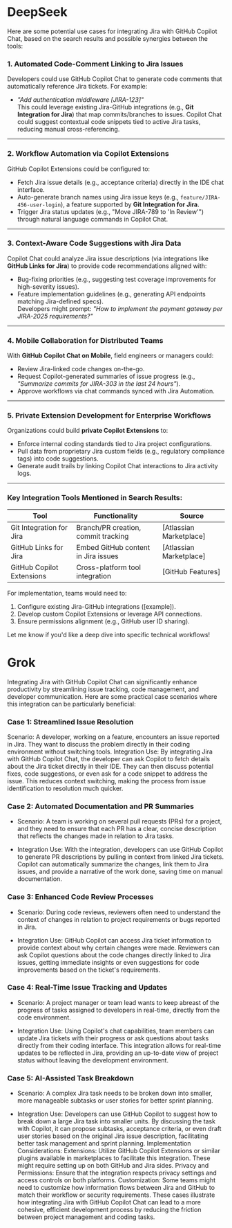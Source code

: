 # DeepSeek
Here are some potential use cases for integrating Jira with GitHub Copilot Chat, based on the search results and possible synergies between the tools:

### 1. **Automated Code-Comment Linking to Jira Issues**
Developers could use GitHub Copilot Chat to generate code comments that automatically reference Jira tickets. For example:  
- *"Add authentication middleware [JIRA-123]"*  
This could leverage existing Jira-GitHub integrations (e.g., **Git Integration for Jira**) that map commits/branches to issues. Copilot Chat could suggest contextual code snippets tied to active Jira tasks, reducing manual cross-referencing.

---

### 2. **Workflow Automation via Copilot Extensions**
GitHub Copilot Extensions could be configured to:  
- Fetch Jira issue details (e.g., acceptance criteria) directly in the IDE chat interface.  
- Auto-generate branch names using Jira issue keys (e.g., `feature/JIRA-456-user-login`), a feature supported by **Git Integration for Jira**.  
- Trigger Jira status updates (e.g., "Move JIRA-789 to 'In Review'") through natural language commands in Copilot Chat.

---

### 3. **Context-Aware Code Suggestions with Jira Data**
Copilot Chat could analyze Jira issue descriptions (via integrations like **GitHub Links for Jira**) to provide code recommendations aligned with:  
- Bug-fixing priorities (e.g., suggesting test coverage improvements for high-severity issues).  
- Feature implementation guidelines (e.g., generating API endpoints matching Jira-defined specs).  
Developers might prompt: *"How to implement the payment gateway per JIRA-2025 requirements?"*

---

### 4. **Mobile Collaboration for Distributed Teams**
With **GitHub Copilot Chat on Mobile**, field engineers or managers could:  
- Review Jira-linked code changes on-the-go.  
- Request Copilot-generated summaries of issue progress (e.g., *"Summarize commits for JIRA-303 in the last 24 hours"*).  
- Approve workflows via chat commands synced with Jira Automation.

---

### 5. **Private Extension Development for Enterprise Workflows**
Organizations could build **private Copilot Extensions** to:  
- Enforce internal coding standards tied to Jira project configurations.  
- Pull data from proprietary Jira custom fields (e.g., regulatory compliance tags) into code suggestions.  
- Generate audit trails by linking Copilot Chat interactions to Jira activity logs.

---

### Key Integration Tools Mentioned in Search Results:  
| Tool | Functionality | Source |  
|------|---------------|--------|  
| Git Integration for Jira | Branch/PR creation, commit tracking | [Atlassian Marketplace] |  
| GitHub Links for Jira | Embed GitHub content in Jira issues | [Atlassian Marketplace] |  
| GitHub Copilot Extensions | Cross-platform tool integration | [GitHub Features] |  

For implementation, teams would need to:  
1. Configure existing Jira-GitHub integrations ([example]).  
2. Develop custom Copilot Extensions or leverage API connections.  
3. Ensure permissions alignment (e.g., GitHub user ID sharing).

Let me know if you'd like a deep dive into specific technical workflows!

# Grok
Integrating Jira with GitHub Copilot Chat can significantly enhance productivity by streamlining issue tracking, code management, and developer communication. Here are some practical case scenarios where this integration can be particularly beneficial:
### Case 1: Streamlined Issue Resolution
Scenario:
A developer, working on a feature, encounters an issue reported in Jira. They want to discuss the problem directly in their coding environment without switching tools.
Integration Use:
By integrating Jira with GitHub Copilot Chat, the developer can ask Copilot to fetch details about the Jira ticket directly in their IDE. They can then discuss potential fixes, code suggestions, or even ask for a code snippet to address the issue. This reduces context switching, making the process from issue identification to resolution much quicker.
### Case 2: Automated Documentation and PR Summaries
- Scenario:
A team is working on several pull requests (PRs) for a project, and they need to ensure that each PR has a clear, concise description that reflects the changes made in relation to Jira tasks.

- Integration Use:
With the integration, developers can use GitHub Copilot to generate PR descriptions by pulling in context from linked Jira tickets. Copilot can automatically summarize the changes, link them to Jira issues, and provide a narrative of the work done, saving time on manual documentation.
### Case 3: Enhanced Code Review Processes

- Scenario:
During code reviews, reviewers often need to understand the context of changes in relation to project requirements or bugs reported in Jira.

- Integration Use:
GitHub Copilot can access Jira ticket information to provide context about why certain changes were made. Reviewers can ask Copilot questions about the code changes directly linked to Jira issues, getting immediate insights or even suggestions for code improvements based on the ticket's requirements.
### Case 4: Real-Time Issue Tracking and Updates

- Scenario:
A project manager or team lead wants to keep abreast of the progress of tasks assigned to developers in real-time, directly from the code environment.

- Integration Use:
Using Copilot's chat capabilities, team members can update Jira tickets with their progress or ask questions about tasks directly from their coding interface. This integration allows for real-time updates to be reflected in Jira, providing an up-to-date view of project status without leaving the development environment.
### Case 5: AI-Assisted Task Breakdown

- Scenario:
A complex Jira task needs to be broken down into smaller, more manageable subtasks or user stories for better sprint planning.

- Integration Use:
Developers can use GitHub Copilot to suggest how to break down a large Jira task into smaller units. By discussing the task with Copilot, it can propose subtasks, acceptance criteria, or even draft user stories based on the original Jira issue description, facilitating better task management and sprint planning.
Implementation Considerations:
Extensions: Utilize GitHub Copilot Extensions or similar plugins available in marketplaces to facilitate this integration. These might require setting up on both GitHub and Jira sides.
Privacy and Permissions: Ensure that the integration respects privacy settings and access controls on both platforms.
Customization: Some teams might need to customize how information flows between Jira and GitHub to match their workflow or security requirements.
These cases illustrate how integrating Jira with GitHub Copilot Chat can lead to a more cohesive, efficient development process by reducing the friction between project management and coding tasks.
